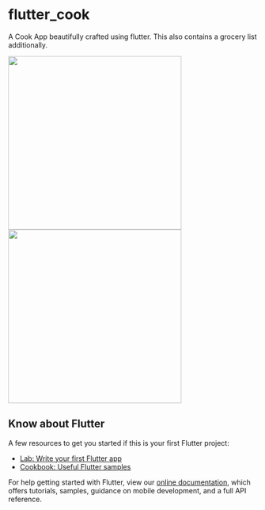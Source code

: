 # flutter_cook

A Cook App beautifully crafted using flutter. This also contains a grocery list additionally.


<p float: left>
  <img src = "https://user-images.githubusercontent.com/87514384/133152003-da0538a1-3946-4899-b28e-fbbd6f8b53bd.png" width=350>
  <img src = "https://user-images.githubusercontent.com/87514384/133151975-0f0692f5-35e1-42f5-ad3a-3039f42adb00.png" width=350>
</p>


## Know about Flutter

A few resources to get you started if this is your first Flutter project:

- [Lab: Write your first Flutter app](https://flutter.dev/docs/get-started/codelab)
- [Cookbook: Useful Flutter samples](https://flutter.dev/docs/cookbook)

For help getting started with Flutter, view our
[online documentation](https://flutter.dev/docs), which offers tutorials,
samples, guidance on mobile development, and a full API reference.
